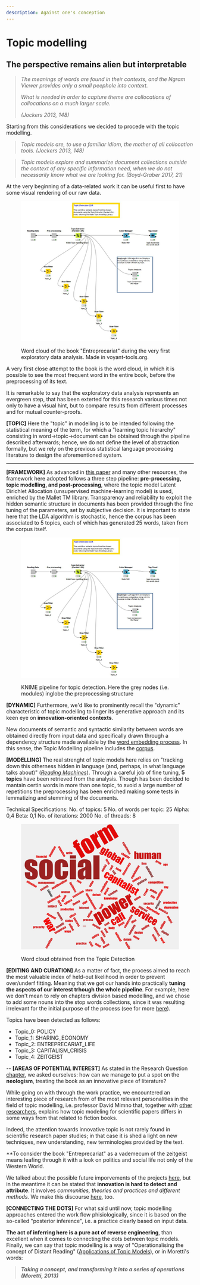 ```yaml
---
description: Against one's conception
---
```


# Topic modelling

## The perspective remains alien but interpretable

> _The meanings of words are found in their contexts, and the Ngram Viewer provides only a small peephole into context._
>
> _What is needed in order to capture theme are collocations of collocations on a much larger scale._
>
> _(Jockers 2013, 148)_

Starting from this considerations we decided to procede with the topic modelling.

> _Topic models are, to use a familiar idiom, the mother of all collocation tools. (Jockers 2013, 148)_

> _Topic models explore and summarize document collections outside the context of any specific information need, when we do not necessarily know what we are looking for. (Boyd-Graber 2017, 21)_

At the very beginning of a data-related work it can be useful first to have some visual rendering of our raw data.

<figure><img src=".gitbook/assets/Entreprecariat_TopicDetection_LDA_Mallet.JPG" alt=""><figcaption><p>Word cloud of the book "Entreprecariat" during the very first exploratory data analysis. Made in voyant-tools.org.</p></figcaption></figure>

A very first close attempt to the book is the word cloud, in which it is possible to see the most frequent word in the entire book, before the preprocessing of its text.

It is remarkable to say that the exploratory data analysis represents an evergreen step, that has been exterted for this research various times not only to have a visual hint, but to compare results from different processes and for mutual counter-proofs.

**\[TOPIC]** Here the "topic" in modelling is to be intended following the statistical meaning of the term, for which a "learning topic hierarchy" consisting in word->topic->document can be obtained through the pipeline described afterwards; hence, we do not define the level of abstraction formally, but we rely on the previous statistical language processing literature to design the aforementioned system.&#x20;

****

**\[FRAMEWORK]** As advanced in [this paper](https://www.tandfonline.com/doi/abs/10.1080/19312458.2018.1430754) and many other resources, the framework here adopted follows a three step pipeline: **pre-processing, topic modelling, and post-processing**, where the topic model Latent Dirichlet Allocation (unsupervised machine-learning model) is used, enriched by the Mallet TM library. Transparency and reliability to exploit the hidden semantic structure in documents has been provided through the fine tuning of the parameters, set by subjective decision. It is important to state here that the LDA algorithm is stochastic, hence the corpus has been associated to 5 topics, each of which has generated 25 words, taken from the corpus itself.

<figure><img src=".gitbook/assets/Entreprecariat_TopicDetection_LDA_Mallet.jpg" alt=""><figcaption><p>KNIME pipeline for topic detection. Here the grey nodes (i.e. modules) inglobe the preprocessing structure</p></figcaption></figure>

**\[DYNAMIC]** Furthermore, we'd like to prominently recall the "dynamic" characteristic of topic modelling to linger its generative approach and its keen eye on **innovation-oriented contexts**.

New documents of semantic and syntactic similarity between words are obtained directly from input data and specifically drawn through a dependency structure made available by the [word embedding process](wordEmbedding.py). In this sense, the Topic Modelling pipeline includes the [corpus](the-project/corpus.md).

**\[MODELLING]** The real strenght of topic models here relies on "tracking down this otherness hidden in language (and, perhaps, in what language talks about)" ([_Reading Machines_](bibliography.md)). Through a careful job of fine tuning, **5 topics** have been retrieved from the analysis. Though has been decided to mantain certin words in more than one topic, to avoid a large number of repetitions the preprocessing has been enriched making some tests in lemmatizing and stemming of the documents.

Technical Specifications: No. of topics: 5 No. of words per topic: 25 Alpha: 0,4 Beta: 0,1 No. of iterations: 2000 No. of threads: 8

<figure><img src=".gitbook/assets/Entreprecariat_BagOfWords_TM.JPG" alt=""><figcaption><p>Word cloud obtained from the Topic Detection</p></figcaption></figure>

**\[EDITING AND CURATION]** As a matter of fact, the process aimed to reach the most valuable index of held-out likelihood in order to prevent over/underf fitting. Meaning that we got our hands into practically **tuning the aspects of our interest trhough the whole pipeline**. For example, here we don't mean to rely on chapters division based modelling, and we chose to add some nouns into the stop words collections, since it was resulting irrelevant for the initial purpose of the process (see for more [here](https://link.springer.com/article/10.1007/s10994-013-5413-0)).

Topics have been detected as follows:

* Topic\_0: POLICY
* Topic\_1: SHARING\_ECONOMY
* Topic\_2: ENTREPRECARIAT\_LIFE
* Topic\_3: CAPITALISM\_CRISIS
* Topic\_4: ZEITGEIST



\-- **\[AREAS OF POTENTIAL INTEREST]** As stated in the Research Question [chapter](the-project/research-questions.md), we asked ourselves: how can we manage to put a spot on the **neologism**, treating the book as an innovative piece of literature?

While going on with through the work practice, we encountered an interesting piece of research from of the most relevant personalities in the field of topic modelling, i.e. professor David Mimno that, together with [other researchers](bibliography.md), explains how topic modeling for scientific papers differs in some ways from that related to fiction books.

Indeed, the attention towards innovative topic is not rarely found in scientific research paper studies; in that case it is shed a light on new techniques, new understanding, new terminologies provided by the text.

\*\*To consider the book "Entreprecariat" as a vademecum of the zeitgeist means leafing through it with a look on politics and social life not only of the Western World.

We talked about the possible future imporvements of the projects [here](conclusions.md), but in the meantime it can be stated that **innovation is hard to detect and attribute**. It involves _communities, theories and practices and different methods._ We make this discourse [here](the-project/introduction.md), too.

**\[CONNECTING THE DOTS]** For what said until now, topic modelling approaches entered the work flow phisiologically, since it is based on the so-called "posterior inference", i.e. a practice clearly based on input data.

**The act of inferring here is a pure act of reverse engineering**, than excellent when it comes to connecting the dots between topic models. Finally, we can say that topic modelling is a way of "Operationalising the concept of Distant Reading" ([Applications of Topic Models](bibliography.md)), or in Moretti's words:

> _**Taking a concept, and transforming it into a series of operations (Moretti, 2013)**_
